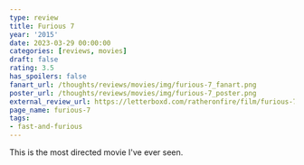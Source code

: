 ```yaml
---
type: review
title: Furious 7
year: '2015'
date: 2023-03-29 00:00:00
categories: [reviews, movies]
draft: false
rating: 3.5
has_spoilers: false
fanart_url: /thoughts/reviews/movies/img/furious-7_fanart.png
poster_url: /thoughts/reviews/movies/img/furious-7_poster.png
external_review_url: https://letterboxd.com/ratheronfire/film/furious-7/
page_name: furious-7
tags:
- fast-and-furious
---
```


This is the most directed movie I've ever seen.

